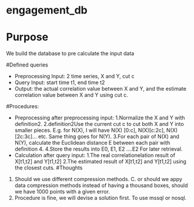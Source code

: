 # engagement_db
# Purpose
We  build the database to pre calculate the input data

#Defined queries
- Preprocessing Input: 2 time series, X and Y, cut c 
- Query Input: start time t1, end time t2 
- Output: the actual correlation value between X and Y, and the estimate correlation value between X and Y using cut c. 

#Procedures: 
- Preprocessing after preprocessing input: 
1.Normalize the X and Y with definition2. 
2.definition2Use the current cut c to cut both X and Y into smaller pieces. E.g. for N(X), I will have N(X) [0:c], N(X)[c:2c], N(X)[2c:3c]… etc. Same thing goes for N(Y). 
3.For each pair of N(X) and N(Y), calculate the Euclidean distance E between    each pair with definition 4. 
4.Store the results into E0, E1, E2 ….E2 For later retrieval. 
- Calculation after query input: 
1.The real correlationelation result of X[t1,t2] and Y[t1,t2]
2.The estimated result of X[t1,t2] and Y[t1,t2] using the closest cuts. 
#Thoughts
1. Should we use different compression methods. C. or should we appy data compression methods instead of having a thousand boxes, should we have 1000 points with a given error. 
2. Procedure is fine, we will devise a solution first. To use mssql or nosql. 



